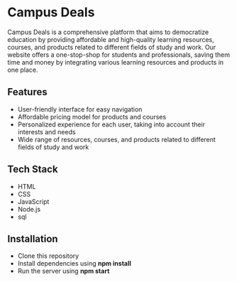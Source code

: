 # Campus Deals
Campus Deals is a comprehensive platform that aims to democratize education by providing affordable and high-quality learning resources, courses, and products related to different fields of study and work.
Our website offers a one-stop-shop for students and professionals, saving them time and money by integrating various learning resources and products in one place.

## Features
- User-friendly interface for easy navigation
- Affordable pricing model for products and courses
- Personalized experience for each user, taking into account their interests and needs
- Wide range of resources, courses, and products related to different fields of study and work

## Tech Stack
- HTML
- CSS
- JavaScript
- Node.js
- sql

## Installation
- Clone this repository
- Install dependencies using **npm install**
- Run the server using **npm start**
